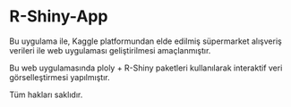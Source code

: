 # R-Shiny-App

Bu uygulama ile, Kaggle platformundan elde edilmiş süpermarket alışveriş verileri ile web uygulaması geliştirilmesi amaçlanmıştır.

Bu web uygulamasında ploly + R-Shiny paketleri kullanılarak interaktif veri görselleştirmesi yapılmıştır.

Tüm hakları saklıdır.
